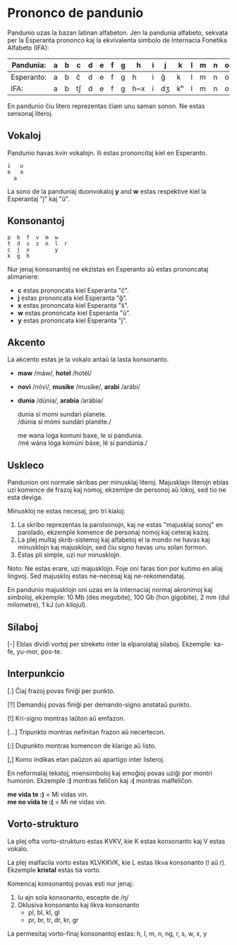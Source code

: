 # Prononco de pandunio

Pandunio uzas la bazan latinan alfabeton.  Jen la pandunia alfabeto, sekvata
per la Esperanta prononco kaj la ekvivalenta simbolo de Internacia Fonetika
Alfabeto (IFA):

| Pandunia: | a | b | c | d | e | f | g | h | i | j | k | l | m | n | o | p | r | s | t | u | v | w | x | y | z |
|-----------|---|---|---|---|---|---|---|---|---|---|---|---|---|---|---|---|---|---|---|---|---| ---|---|---|---|
| Esperanto: | a | b | ĉ | d | e | f | g | h | i | ĝ | k | l | m | n | o | p | r | s | t | u | ŭ | ŝ | j | z |
| IFA: | a | b | tʃ | d | e | f | g | h~x | i | dʒ | kʰ | l | m | n | o | pʰ | r~ɹ | s | tʰ | u | v | w~ʋ | ʃ | j | z~dz |

En pandunio ĉiu litero reprezentas ĉiam unu saman sonon.  Ne estas sensonaj
literoj.

## Vokaloj

Pandunio havas kvin vokalojn. Ili estas prononcitaj kiel en Esperanto.

    i   u
    e   o
      a

La sono de la panduniaj duonvokaloj **y** and **w** estas respektive kiel la
Esperantaj "j" kaj "ŭ".

## Konsonantoj

    p  b  f  v  m  w
    t  d  s  z  n  l  r
    c  j  x        y
    k  g  h

Nur jenaj konsonantoj ne ekzistas en Esperanto aŭ estas prononcataj
alimaniere:

- **c** estas prononcata kiel Esperanta "ĉ".
- **j** estas prononcata kiel Esperanta "ĝ".
- **x** estas prononcata kiel Esperanta "ŝ".
- **w** estas prononcata kiel Esperanta "ŭ".
- **y** estas prononcata kiel Esperanta "j".

## Akcento

La akcento estas je la vokalo antaŭ la lasta konsonanto.

- **maw** /máw/, **hotel** /hotél/
- **novi** /nóvi/, **musike** /musíke/, **arabi** /arábi/
- **dunia** /dúnia/, **arabia** /arábia/

     dunia si momi sundari planete.  
    /dúnia sí mómi sundári planéte./

     me wana loga komuni baxe, le si pandunia.  
    /mé wána lóga komúni báxe, lé sí pandúnia./


## Uskleco

Pandunion oni normale skribas per minusklaj literoj.  Majusklajn literojn eblas
uzi komence de frazoj kaj nomoj, ekzemlpe de personoj aŭ lokoj, sed tio ne esta
deviga.

Minuskloj ne estas necesaj, pro tri kialoj:

1. La skribo reprezentas la parolsonojn, kaj ne estas "majusklaj sonoj" en
   parolado, ekzemple komence de personaj nomoj kaj ceteraj kazoj.
2. La plej multaj skrib-sistemoj kaj alfabetoj el la mondo ne havas kaj
   minusklojn kaj majusklojn, sed ĉiu signo havas unu solan formon.
3. Estas pli simple, uzi nur minusklojn.

Noto: Ne estas erare, uzi majusklojn. Foje oni faras tion por kutimo en aliaj
lingvoj. Sed majuskloj estas ne-necesaj kaj ne-rekomendataj.

En pandunio majusklojn oni uzas en la internaciaj normaj akronimoj kaj
simboloj, ekzemple: 10 Mb (des megobite), 100 Gb (hon gigobite), 2 mm (dul
milometre), 1 kJ (un kilojul).

## Silaboj

[-] Eblas dividi vortoj per streketo inter la elparolataj silaboj. Ekzemple:
ka-fe, yu-mor, pos-te.

## Interpunkcio

[.] Ĉiaj frazoj povas finiĝi per punkto.

[?] Demandoj povas finiĝi per demando-signo anstataŭ punkto.

[!] Kri-signo montras laŭton aŭ emfazon.

[...] Tripunkto montras nefinitan frazon aŭ necertecon.

[:] Dupunkto montras komencon de klarigo aŭ listo.

[,] Komo indikas etan paŭzon aŭ apartigo inter listeroj.

En neformalaj tekstoj, miensimboloj kaj emoĝioj povas uziĝi por montri humoron.
Ekzemple **:)** montras feliĉon kaj **:(** montras malfeliĉon.

**me vida te :)**
= Mi vidas vin.  
**me no vida te :(**
= Mi ne vidas vin.


## Vorto-strukturo

La plej ofta vorto-strukturo estas KVKV, kie K estas konsonanto kaj V estas vokalo.

La plej malfacila vorto estas KLVKKVK, kie L estas likva konsonanto (l aŭ r).
Ekzemple **kristal** estas tia vorto.

Komencaj konsonantoj povas esti nur jenaj:

1. Iu ajn sola konsonanto, escepte de /ŋ/
2. Oklusiva konsonanto kaj likva konsonanto
    - pl, bl, kl, gl
    - pr, br, tr, dr, kr, gr

La permesitaj vorto-finaj konsonantoj estas:
h, l, m, n, ng, r, s, w, x, y

